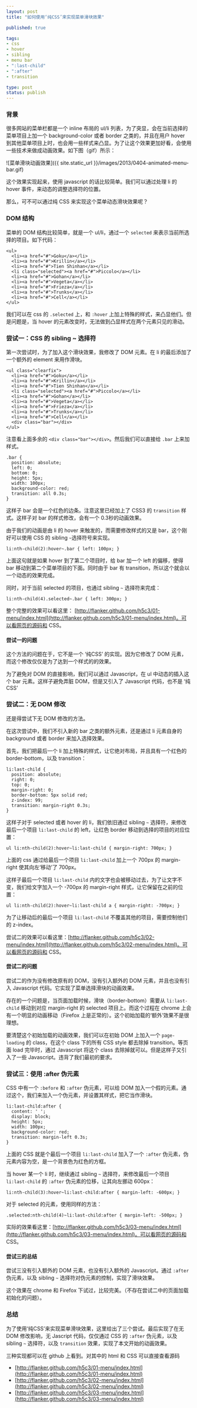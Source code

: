 ```yaml
---
layout: post
title: "如何使用‘纯CSS’来实现菜单滑块效果"

published: true

tags:
- css
- hover
- sibling
- menu bar
- ":last-child"
- ":after"
- transition

type: post
status: publish
---
```


### 背景

很多网站的菜单栏都是一个 inline 布局的 ul/li 列表，为了突显，会在当前选择的菜单项目上加一个 background-color 或者 border 之类的，并且在用户 hover 到其他菜单项目上时，也会用一些样式来凸显。为了让这个效果更加好看，会使用一些技术来做成动画效果。如下图（gif）所示：

![菜单滑块动画效果]({{ site.static_url }}/images/2013/0404-animated-menu-bar.gif)

这个效果实现起来，使用 javascript 的话比较简单。我们可以通过处理 li 的 hover 事件，来动态的调整选择符的位置。

那么，可不可以通过纯 CSS 来实现这个菜单动态滑块效果呢？

### DOM 结构

菜单的 DOM 结构比较简单，就是一个 ul/li，通过一个 `selected` 来表示当前所选择的项目。如下代码：

<!-- more -->

    <ul>
      <li><a href="#">Goku</a></li>
      <li><a href="#">Krillin</a></li>
      <li><a href="#">Tien Shinhan</a></li>
      <li class="selected"><a href="#">Piccolo</a></li>
      <li><a href="#">Gohan</a></li>
      <li><a href="#">Vegeta</a></li>
      <li><a href="#">Frieza</a></li>
      <li><a href="#">Trunks</a></li>
      <li><a href="#">Cell</a></li>
    </ul>

我们可以在 css 的 `.selected` 上，和 `:hover` 上加上特殊的样式，来凸显他们。但是问题是，当 hover 的元素改变时，无法做到凸显样式在两个元素只见的滑动。

### 尝试一：CSS 的 sibling ~ 选择符

第一次尝试时，为了加入这个滑块效果，我修改了 DOM 元素。在 li 的最后添加了一个额外的 element 来用作滑块。

    <ul class="clearfix">
      <li><a href="#">Goku</a></li>
      <li><a href="#">Krillin</a></li>
      <li><a href="#">Tien Shinhan</a></li>
      <li class="selected"><a href="#">Piccolo</a></li>
      <li><a href="#">Gohan</a></li>
      <li><a href="#">Vegeta</a></li>
      <li><a href="#">Frieza</a></li>
      <li><a href="#">Trunks</a></li>
      <li><a href="#">Cell</a></li>
      <div class="bar"></div>
    </ul>

注意看上面多余的 `<div class="bar"></div>`。然后我们可以直接给 `.bar` 上来加样式。

    .bar {
      position: absolute;
      left: 0;
      bottom: 0;
      height: 5px;
      width: 100px;
      background-color: red;
      transition: all 0.3s;
    }

这样子 bar 会是一个红色的边条。注意这里已经加上了 CSS3 的 `transition` 样式。这样子对 bar 的样式修改，会有一个 0.3秒的动画效果。

由于我们的动画是由 li 的 hover 来触发的，而需要修改样式的又是 bar，这个刚好可以使用 CSS 的 sibling `~`选择符号来实现。

    li:nth-child(2):hover~.bar { left: 100px; }

上面这句就是如果 hover 到了第二个项目时，给 bar 加一个 left 的偏移，使得 bar 移动到第二个菜单项目的下面。同时由于 bar 有 transition，所以这个就会以一个动态的效果完成。

同时，对于当前 selected 的项目，也通过 sibling `~` 选择符来完成：

    li:nth-child(4).selected~.bar { left: 300px; }

整个完整的效果可以看这里： [http://flanker.github.com/h5c3/01-menu/index.html](http://flanker.github.com/h5c3/01-menu/index.html)。可以看网页的源码和 CSS。

#### 尝试一的问题

这个方法的问题在于，它不是一个 ‘纯CSS’ 的实现。因为它修改了 DOM 元素，而这个修改仅仅是为了达到一个样式的的效果。

为了避免对 DOM 的直接影响，我们可以通过 Javascript，在 ul 中动态的插入这个 bar 元素。这样子避免弄脏 DOM，但是又引入了 Javascript 代码，也不是 ‘纯CSS’

### 尝试二：无 DOM 修改

还是得尝试下无 DOM 修改的方法。

在这次尝试中，我们不引入新的 bar 之类的额外元素，还是通过 li 元素自身的 background 或者 border 来加入选择效果。

首先，我们把最后一个 li 加上特殊的样式，让它绝对布局，并且具有一个红色的 border-bottom，以及 transition：

    li:last-child {
      position: absolute;
      right: 0;
      top: 0;
      margin-right: 0;
      border-bottom: 5px solid red;
      z-index: 99;
      transition: margin-right 0.3s;
    }

这样子对于 selected 或者 hover 的 li，我们依旧通过 sibling `~` 选择符，来修改最后一个项目 `li:last-child` 的 left，让红色 border 移动到选择的项目的对应位置：

    ul li:nth-child(2):hover~li:last-child { margin-right: 700px; }

上面的 css 通过给最后一个项目 `li:last-child` 加上一个 700px 的 margin-right 使其向左‘移动’了 700px。

这样子最后一个项目 `li:last-child` 内的文字也会被移动过去，为了让文字不变，我们给文字加入一个 -700px 的 margin-right 样式，让它保留在之前的位置：

    ul li:nth-child(2):hover~li:last-child a { margin-right: -700px; }

为了让移动后的最后一个项目 `li:last-child` 不覆盖其他的项目，需要控制他们的 z-index。

尝试二的效果可以看这里：[http://flanker.github.com/h5c3/02-menu/index.html](http://flanker.github.com/h5c3/02-menu/index.html)。可以看网页的源码和 CSS。

#### 尝试二的问题

尝试二的作为没有修改原有的 DOM，没有引入额外的 DOM 元素，并且也没有引入 Javascript 代码。它实现了菜单选择滑块的动画效果。

存在的一个问题是，当页面加载时候，滑块（border-bottom）需要从 `li:last-child` 移动到对应 margin-right 的 selected 项目上。而这个过程在 chrome 上会有一个明显的动画移动（Firefox 上是正常的）。这个初始加载的‘额外’效果不是很理想。

要清楚这个初始加载的动画效果，我们可以在初始 DOM 上加入一个 `page-loading` 的 class，在这个 class 下的所有 CSS style 都去除掉 transition。等页面 load 完毕时，通过 Javascript 将这个 class 去除掉就可以。但是这样子又引入了一些 Javascript。违背了我们最初的要求。

### 尝试三：使用 :after 伪元素

CSS 中有一个 `:before` 和 `:after` 伪元素，可以给 DOM 加入一个假的元素。通过这个，我们来加入一个伪元素，并设置其样式，把它当作滑块。

    li:last-child:after {
      content: ' ';
      display: block;
      height: 5px;
      width: 100px;
      background-color: red;
      transition: margin-left 0.3s;
    }

上面的 CSS 就是个最后一个项目 `li:last-child` 加入了一个 `:after` 伪元素，伪元素内容为空，是一个背景色为红色的方框。

当 hover 某一个 li 时，继续通过 sibling `~` 选择符，来修改最后一个项目 `li:last-child` 的 `:after` 伪元素的位移，让其向左挪动 600px：

    li:nth-child(3):hover~li:last-child:after { margin-left: -600px; }

对于 selected 的元素，使用同样的方法：

    .selected:nth-child(4)~li:last-child:after { margin-left: -500px; }

实际的效果看这里：[http://flanker.github.com/h5c3/03-menu/index.html](http://flanker.github.com/h5c3/03-menu/index.html)。可以看网页的源码和 CSS。

#### 尝试三的总结

尝试三没有引入额外的 DOM 元素，也没有引入额外的 Javascript。通过 `:after` 伪元素，以及 sibling `~` 选择符对伪元素的控制，实现了滑块效果。

这个效果在 chrome 和 Firefox 下试过，比较完美。（不存在尝试二中的页面加载初始化的问题）。

### 总结

为了使用‘纯CSS’来实现菜单滑块效果，这里给出了三个尝试。最后实现了在无 DOM 修改影响，无 Jascript 代码，仅仅通过 CSS 的 `:after` 伪元素，以及 sibling `~` 选择符，以及 `transition` 效果，实现了本文开始的动画效果。

三种实现都可以在 github 上看到。对其中的 html 和 CSS 可以直接查看源码

* [http://flanker.github.com/h5c3/01-menu/index.html](http://flanker.github.com/h5c3/01-menu/index.html)
* [http://flanker.github.com/h5c3/02-menu/index.html](http://flanker.github.com/h5c3/02-menu/index.html)
* [http://flanker.github.com/h5c3/03-menu/index.html](http://flanker.github.com/h5c3/03-menu/index.html)

